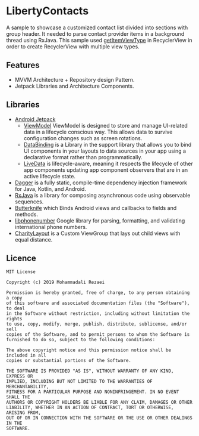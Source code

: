 # LibertyContacts
A sample to showcase a customized contact list divided into sections with group header. It needed to parse contact provider items in a background thread using RxJava. This sample used [getItemViewType](https://developer.android.com/reference/androidx/recyclerview/widget/RecyclerView.Adapter#getItemViewType(int)) in RecyclerView in order to create RecyclerView with multiple view types. 

## Features
* MVVM Architecture + Repository design Pattern.
* Jetpack Libraries and Architecture Components.

## Libraries
* [Android Jetpack](https://developer.android.com/jetpack)
   * [ViewModel](https://developer.android.com/topic/libraries/architecture/viewmodel) ViewModel is designed to store and manage UI-related data in a lifecycle conscious way. This allows data to survive configuration changes such as screen rotations.
   * [DataBinding](https://developer.android.com/topic/libraries/data-binding/) is a Library in the support library that allows you to bind UI components in your layouts to data sources in your app using a declarative format rather than programmatically.
   * [LiveData](https://developer.android.com/topic/libraries/architecture/livedata) is lifecycle-aware, meaning it respects the lifecycle of other app components updating app component observers that are in an active lifecycle state.
* [Dagger](https://developer.android.com/training/dependency-injection/dagger-multi-module) is a fully static, compile-time dependency injection framework for Java, Kotlin, and Android.
* [RxJava](https://github.com/ReactiveX/RxJava) is a library for composing asynchronous code using observable sequences.
* [Butterknife](https://github.com/JakeWharton/butterknife) which Binds Android views and callbacks to fields and methods.
* [libphonenumber](https://github.com/google/libphonenumber) Google library for parsing, formatting, and validating international phone numbers.
* [CharityLayout](https://github.com/Ali-Rezaei/CharityLayout) is a Custom ViewGroup that lays out child views with equal distance.

## Licence
    MIT License

    Copyright (c) 2019 Mohammadali Rezaei

    Permission is hereby granted, free of charge, to any person obtaining a copy
    of this software and associated documentation files (the "Software"), to deal
    in the Software without restriction, including without limitation the rights
    to use, copy, modify, merge, publish, distribute, sublicense, and/or sell
    copies of the Software, and to permit persons to whom the Software is
    furnished to do so, subject to the following conditions:

    The above copyright notice and this permission notice shall be included in all
    copies or substantial portions of the Software.

    THE SOFTWARE IS PROVIDED "AS IS", WITHOUT WARRANTY OF ANY KIND, EXPRESS OR
    IMPLIED, INCLUDING BUT NOT LIMITED TO THE WARRANTIES OF MERCHANTABILITY,
    FITNESS FOR A PARTICULAR PURPOSE AND NONINFRINGEMENT. IN NO EVENT SHALL THE
    AUTHORS OR COPYRIGHT HOLDERS BE LIABLE FOR ANY CLAIM, DAMAGES OR OTHER
    LIABILITY, WHETHER IN AN ACTION OF CONTRACT, TORT OR OTHERWISE, ARISING FROM,
    OUT OF OR IN CONNECTION WITH THE SOFTWARE OR THE USE OR OTHER DEALINGS IN THE
    SOFTWARE.
